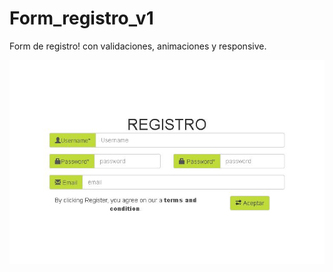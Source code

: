 # Form_registro_v1
Form de registro! con validaciones, animaciones y responsive.

![quizzler_workflow](https://github.com/Alzheimer10/Form-Registro/blob/master/Captura.JPG?raw=true)

